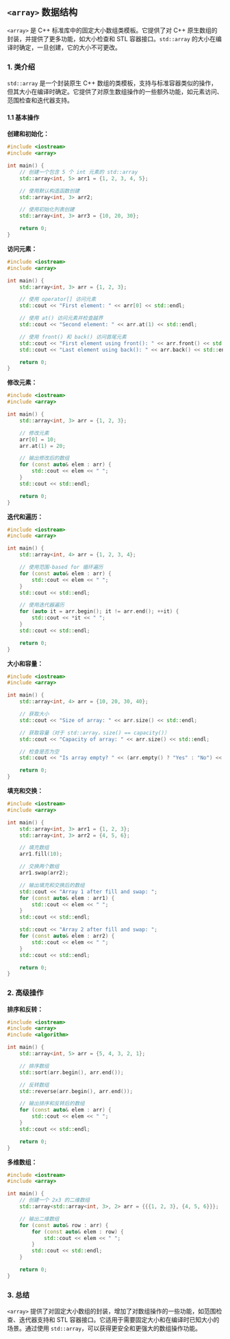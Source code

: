 ## `<array>` 数据结构

`<array>` 是 C++ 标准库中的固定大小数组类模板。它提供了对 C++ 原生数组的封装，并提供了更多功能，如大小检查和 STL 容器接口。`std::array` 的大小在编译时确定，一旦创建，它的大小不可更改。

### 1. **类介绍**

`std::array` 是一个封装原生 C++ 数组的类模板，支持与标准容器类似的操作，但其大小在编译时确定。它提供了对原生数组操作的一些额外功能，如元素访问、范围检查和迭代器支持。

#### 1.1 基本操作

**创建和初始化：**

```cpp
#include <iostream>
#include <array>

int main() {
    // 创建一个包含 5 个 int 元素的 std::array
    std::array<int, 5> arr1 = {1, 2, 3, 4, 5};

    // 使用默认构造函数创建
    std::array<int, 3> arr2;

    // 使用初始化列表创建
    std::array<int, 3> arr3 = {10, 20, 30};

    return 0;
}
```

**访问元素：**

```cpp
#include <iostream>
#include <array>

int main() {
    std::array<int, 3> arr = {1, 2, 3};

    // 使用 operator[] 访问元素
    std::cout << "First element: " << arr[0] << std::endl;

    // 使用 at() 访问元素并检查越界
    std::cout << "Second element: " << arr.at(1) << std::endl;

    // 使用 front() 和 back() 访问首尾元素
    std::cout << "First element using front(): " << arr.front() << std::endl;
    std::cout << "Last element using back(): " << arr.back() << std::endl;

    return 0;
}
```

**修改元素：**

```cpp
#include <iostream>
#include <array>

int main() {
    std::array<int, 3> arr = {1, 2, 3};

    // 修改元素
    arr[0] = 10;
    arr.at(1) = 20;

    // 输出修改后的数组
    for (const auto& elem : arr) {
        std::cout << elem << " ";
    }
    std::cout << std::endl;

    return 0;
}
```

**迭代和遍历：**

```cpp
#include <iostream>
#include <array>

int main() {
    std::array<int, 4> arr = {1, 2, 3, 4};

    // 使用范围-based for 循环遍历
    for (const auto& elem : arr) {
        std::cout << elem << " ";
    }
    std::cout << std::endl;

    // 使用迭代器遍历
    for (auto it = arr.begin(); it != arr.end(); ++it) {
        std::cout << *it << " ";
    }
    std::cout << std::endl;

    return 0;
}
```

**大小和容量：**

```cpp
#include <iostream>
#include <array>

int main() {
    std::array<int, 4> arr = {10, 20, 30, 40};

    // 获取大小
    std::cout << "Size of array: " << arr.size() << std::endl;

    // 获取容量（对于 std::array，size() == capacity()）
    std::cout << "Capacity of array: " << arr.size() << std::endl;

    // 检查是否为空
    std::cout << "Is array empty? " << (arr.empty() ? "Yes" : "No") << std::endl;

    return 0;
}
```

**填充和交换：**

```cpp
#include <iostream>
#include <array>

int main() {
    std::array<int, 3> arr1 = {1, 2, 3};
    std::array<int, 3> arr2 = {4, 5, 6};

    // 填充数组
    arr1.fill(10);

    // 交换两个数组
    arr1.swap(arr2);

    // 输出填充和交换后的数组
    std::cout << "Array 1 after fill and swap: ";
    for (const auto& elem : arr1) {
        std::cout << elem << " ";
    }
    std::cout << std::endl;

    std::cout << "Array 2 after fill and swap: ";
    for (const auto& elem : arr2) {
        std::cout << elem << " ";
    }
    std::cout << std::endl;

    return 0;
}
```

### 2. **高级操作**

**排序和反转：**

```cpp
#include <iostream>
#include <array>
#include <algorithm>

int main() {
    std::array<int, 5> arr = {5, 4, 3, 2, 1};

    // 排序数组
    std::sort(arr.begin(), arr.end());

    // 反转数组
    std::reverse(arr.begin(), arr.end());

    // 输出排序和反转后的数组
    for (const auto& elem : arr) {
        std::cout << elem << " ";
    }
    std::cout << std::endl;

    return 0;
}
```

**多维数组：**

```cpp
#include <iostream>
#include <array>

int main() {
    // 创建一个 2x3 的二维数组
    std::array<std::array<int, 3>, 2> arr = {{{1, 2, 3}, {4, 5, 6}}};

    // 输出二维数组
    for (const auto& row : arr) {
        for (const auto& elem : row) {
            std::cout << elem << " ";
        }
        std::cout << std::endl;
    }

    return 0;
}
```

### 3. **总结**

`<array>` 提供了对固定大小数组的封装，增加了对数组操作的一些功能，如范围检查、迭代器支持和 STL 容器接口。它适用于需要固定大小和在编译时已知大小的场景。通过使用 `std::array`，可以获得更安全和更强大的数组操作功能。